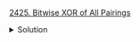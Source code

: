 [2425. Bitwise XOR of All Pairings](https://leetcode.com/contest/biweekly-contest-88/problems/bitwise-xor-of-all-pairings/)

<details><summary>Solution</summary>

![](https://github.com/archishmanghos/code-images/blob/master/Leetcode/2425.png)

</details>